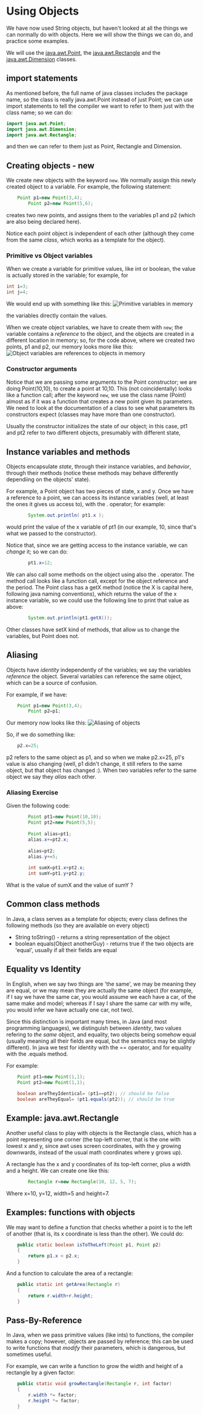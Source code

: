 Using Objects
===

We have now used String objects, but haven't looked at all the things we can normally do with objects. Here we will show the things we can do, and practice some examples.

We will use the [java.awt.Point](https://docs.oracle.com/javase/8/docs/api/java/awt/Point.html),  the [java.awt.Rectangle](https://docs.oracle.com/javase/8/docs/api/java/awt/Rectangle.html) and the [java.awt.Dimension](https://docs.oracle.com/javase/8/docs/api/java/awt/Dimension.html) classes.

## import statements
As mentioned before, the full name of java classes includes the package name, so the class is really java.awt.Point instead of just Point; we can use import statements to tell the compiler we want to refer to them just with the class name; so we can do:
```java
import java.awt.Point;
import java.awt.Dimension;
import java.awt.Rectangle;
```

and then we can refer to them just as Point, Rectangle and Dimension.

## Creating objects - new

We create new objects with the keyword  `new`. We normally assign this newly created object to a variable. For example, the following statement:
```java
	Point p1=new Point(3,4);
        Point p2=new Point(5,6);
```
creates two new points, and assigns them to the variables p1 and p2 (which are also being declared here).

Notice each point object is independent of each other (although they come from the same *class*, which works as a template for the object).


### Primitive vs Object variables 

When we create a variable for primitive values, like int or boolean, the value is actually stored in the variable; for example, for 
```java
int i=3;
int j=4;
```
We would end up with something like this:
![Primitive variables in memory](pics/IntVariables.png)

the variables directly contain the values.

When we create object variables, we have to create them with `new`; the variable contains a *reference* to the object, and the objects are created in a different location in memory; so, for the code above, where we created two points, p1 and p2, our memory looks more like this:
![Object variables are references to objects in memory](pics/ObjectVariables.png)

### Constructor arguments

Notice that we are passing some arguments to the Point constructor; we are doing Point(10,10), to create a point at 10,10. This (not coincidentally) looks like a function call; after the keyword `new`, we use the class name (Point) almost as if it was a function that creates a new point given its parameters. We need to look at the documentation of a class to see what parameters its constructors expect (classes may have more than one constructor). 

Usually the constructor initializes the state of our object; in this case, pt1 and pt2 refer to two different objects, presumably with different state,

## Instance variables and methods

Objects encapsulate *state*, through their instance variables, and *behavior*, through their methods (notice these methods may behave differently dependiing on the objects' state).

For example, a Point object has two pieces of state, x and y. Once we have a reference to a point, we can access its instance variables (well, at least the ones it gives us access to), with the . operator; for example:
```java
		System.out.println( pt1.x );
```
would print the value of the x variable of pt1 (in our example, 10, since that's what we passed to the constructor).

Notice that, since we are getting access to the instance variable, we can *change* it; so we can do:
```java
		pt1.x=12;
```

We can also call some methods on the object using also the . operator. The method call looks like a function call, except for the object reference and the period. The Point class has a getX method (notice the X is capital here, following java naming conventions), which returns the value of the x instance variable, so we could use the following line to print that value as above:
```java
		System.out.println(pt1.getX());
```

Other classes have setX kind of methods, that allow us to change the variables, but Point does not.

## Aliasing 
Objects have *identity* independently of the variables; we say the variables *reference* the object. Several variables can reference the same object, which can be a source of confusion.

For example, if we have:
```java
	Point p1=new Point(3,4);
        Point p2=p1;
```

Our memory now looks like this:
![Aliasing of objects](pics/Aliasing.png)

So, if we do something like:

```java
	p2.x=25;
```

p2 refers to the same object as p1, and so when we make p2.x=25, p1's value is also changing (well, p1 didn't change, it still refers to the same object, but that object has changed :). When two variables refer to the same object we say they *alias* each other.

### Aliasing Exercise
Given the following code:
```java
		Point pt1=new Point(10,10);
		Point pt2=new Point(5,5);
		
		Point alias=pt1;
		alias.x+=pt2.x;
		
		alias=pt2;
		alias.y+=5;
		
		int sumX=pt1.x+pt2.x;
		int sumY=pt1.y+pt2.y;
```
What is the value of sumX and the value of sumY ?

## Common class methods

In Java, a class serves as a template for objects; every class defines the following methods (so they are available on every object)
+ String toString() - returns a string representation of the object
+ boolean equals(Object anotherGuy) - returns true if the two objects are 'equal', usually if all their fields are equal

## Equality vs Identity

In English, when we say two things are 'the same', we may be meaning they are equal, or we may mean they are actually the same object (for example, if I say we have the same car, you would assume we each have a car, of the same make and model; whereas if I say I share the same car with my wife, you would infer we have actually one car, not two).

Since this distinction is important many times, in Java (and most programming languages), we distinguish between *identity*, two values refering to *the same* object, and equality, two objects being somehow equal (usually meaning all their fields are equal, but the semantics may be slightly different). In java we test for identity with the == operator, and for equality with the .equals method.

For example:
```java
    Point pt1=new Point(1,1);
    Point pt2=new Point(1,1);
    
    boolean areTheyIdentical= (pt1==pt2); // should be false
    boolean areTheyEqual= (pt1.equals(pt2)); // should be true
```

## Example: java.awt.Rectangle
Another useful class to play with objects is the Rectangle class, which has a point representing one corner (the top-left corner, that is the one with lowest x and y, since awt uses screen coordinates, with the y growing downwards, instead of the usual math coordinates where y grows up).

A rectangle has the x and y coordinates of its top-left corner, plus a width and a height. We can create one like this:
```java
		Rectangle r=new Rectangle(10, 12, 5, 7);
```
Where x=10, y=12, width=5 and height=7.

## Examples: functions with objects

We may want to define a function that checks whether a point is to the left of another (that is, its x coordinate is less than the other). We could do:
```java
	public static boolean isToTheLeft(Point p1, Point p2)
	{
		return p1.x < p2.x;
	}
```

And a function to calculate the area of a rectangle:
```java
	public static int getArea(Rectangle r)
	{
		return r.width+r.height;
	}
```

## Pass-By-Reference
In Java, when we pass primitive values (like ints) to functions, the compiler makes a copy; however, objects are passed by reference; this can be used to write functions that *modify* their parameters, which is dangerous, but sometimes useful.

For example, we can write a function to grow the width and height of a rectangle by a given factor:
```java
	public static void growRectangle(Rectangle r, int factor)
	{
		r.width *= factor;
		r.height *= factor;
	}
```



